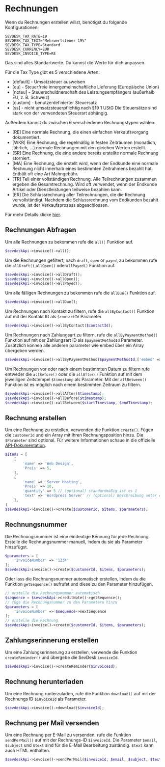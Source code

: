 # Rechnungen
Wenn du Rechnungen erstellen willst, benötigst du folgende Konfigurationen:

```dotenv
SEVDESK_TAX_RATE=19
SEVDESK_TAX_TEXT="Mehrwertsteuer 19%"
SEVDESK_TAX_TYPE=Standard
SEVDESK_CURRENCY=EUR
SEVDESK_INVOICE_TYPE=RE
```
Das sind alles Standartwerte. Du kannst die Werte für dich anpassen.

Für die Tax Type gibt es 5 verschiedene Arten:
- [default] - Umsatzsteuer ausweisen
- [eu] - Steuerfreie innergemeinschaftliche Lieferung (Europäische Union)
- [noteu] - Steuerschuldnerschaft des Leistungsempfängers (außerhalb EU, z. B. Schweiz)
- [custom] - benutzerdefinierter Steuersatz
- [ss] - nicht umsatzsteuerpflichtig nach §19 1 UStG Die Steuersätze sind stark von der verwendeten Steuerart abhängig.

Außerdem kannst du zwischen 6 verschiedenen Rechnungstypen wählen:

- [RE] Eine normale Rechnung, die einen einfachen Verkaufsvorgang dokumentiert.
- [WKR] Eine Rechnung, die regelmäßig in festen Zeiträumen (monatlich, jährlich, ...) normale Rechnungen mit den gleichen Werten erstellt.
- [SR] Eine Rechnung, die eine andere bereits erstellte normale Rechnung storniert.
- [MA] Eine Rechnung, die erstellt wird, wenn der Endkunde eine normale Rechnung nicht innerhalb eines bestimmten Zeitrahmens bezahlt hat.
  Enthält oft eine Art Mahngebühr.
- [TR] Teil einer vollständigen Rechnung. Alle Teilrechnungen zusammen ergeben die Gesamtrechnung.
  Wird oft verwendet, wenn der Endkunde Artikel oder Dienstleistungen teilweise bezahlen kann.
- [ER] Die Schlussrechnung aller Teilrechnungen, die die Rechnung vervollständigt.
  Nachdem die Schlussrechnung vom Endkunden bezahlt wurde, ist der Verkaufsprozess abgeschlossen.

Für mehr Details klicke [hier](https://api.sevdesk.de/#tag/Invoice/Types-and-status-of-invoices).

## Rechnungen Abfragen

Um alle Rechnungen zu bekommen rufe die `all()` Funktion auf.

```php
$sevdeskApi->invoice()->all();
```

Um die Rechnungen gefiltert, nach `draft`, `open` or `payed`, zu bekommen rufe die `allDraft()`,`allOpen()`
oder`allPayed()` Funktion auf.

```php
$sevdeskApi->invoice()->allDraft();
$sevdeskApi->invoice()->allOpen();
$sevdeskApi->invoice()->allPayed();
```

Um alle fälligen Rechnungen zu bekommen rufe die `allDue()` Funktion auf.

```php
$sevdeskApi->invoice()->allDue();
```

Um Rechnungen nach Kontakt zu filtern, rufe die `allByContact()` Funktion auf mit der Kontakt ID als `$contactId`
Parameter.

```php
$sevdeskApi->invoice()->allByContact($contactId);
```

Um Rechnungen nach Zahlungsart zu filtern, rufe die `allByPaymentMethod()` Funktion auf mit der Zahlungsart ID als `$paymentMethodId`
Parameter.
Zusätzlich können alle anderen parameter wie embed über ein Array übergeben werden.

```php
$sevdeskApi->invoice()->allByPaymentMethod($paymentMethodId,['embed' => 'contact']);
```

Um Rechnungen vor oder nach einem bestimmten Datum zu filtern rufe entweder die `allBefore()` oder die `allAfter()`
Funktion auf mit dem jeweiligen Zeitstempel `$timestamp` als Parameter. Mit der `allBetween()` Funktion ist es möglich 
nach einem bestimmten Zeitraum zu filtern.

```php
$sevdeskApi->invoice()->allAfter($timestamp);
$sevdeskApi->invoice()->allBefore($timestamp);
$sevdeskApi->invoice()->allBetween($startTimestamp, $endTimestamp);
```

## Rechnung erstellen

Um eine Rechnung zu erstellen, verwenden die Funktion `create()`. Fügen die `customerId` und ein Array mit Ihren
Rechnungsposition hinzu. Die `$Parameter` sind optional. Für weitere Informationen schaue in die
offizielle [API-Dokumentation](https://api.sevdesk.de/#tag/Invoice/operation/createInvoiceByFactory).

```php
$items = [
    [
        'name' => 'Web Design',
        'Preis' => 5,
    ],
    [
        'name' => 'Server Hosting',
        'Preis' => 10,
        'quantity' => 5 // (optional) standardmäßig ist es 1 
        'text' => 'Wordpress Server' // (optional) Beschreibung unter dem Namen
    ],
]
$sevdeskApi->invoice()->create($customerId, $items, $parameters);
```

## Rechnungsnummer

Die Rechnungsnummer ist eine eindeutige Kennung für jede Rechnung. Erstelle die Rechnungsnummer manuell, indem du sie als
Parameter hinzufügst.

```php
$parameters = [
    'invoiceNumber' => '1234' 
];
$sevdeskApi>invoice()->create($customerId, $items, $parameters);
```

Oder lass die Rechnungsnummer automatisch erstellen, indem du die Funktion `getSequence()` aufrufst und diese zu den
Parameter hinzufügen.

```php
// erstelle die Rechnungsnummer automatisch
$sequence = $sevdeskApi->creditNote()->getSequence();
// füge die Rechnungsnummer zu den Parametern hinzu
$parameters = [
    'invoiceNumber' => $sequence->nextSequence
];
// erstelle die Rechnung
$sevdeskApi>invoice()->create($customerId, $items, $parameters);
```

## Zahlungserinnerung erstellen

Um eine Zahlungserinnerung zu erstellen, verwende die Funktion `createReminder()` und übergebe die SevDesk `invoiceId`.

```php
$sevdeskApi->invoice()->createReminder($invoiceId);
```

## Rechnung herunterladen

Um eine Rechnung runterzuladen, rufe die Funktion `download()` auf mit der Rechnungs ID `$invoiceId` als Parameter.

```php
$sevdeskApi->invoice()->download($invoiceId);
```

## Rechnung per Mail versenden

Um eine Rechnung per E-Mail zu versenden, rufe die Funktion `sendPerMail()` auf mit der Rechnungs-ID `$invoiceId`.
Die Parameter `$email`, `$subject` und `$text` sind für die E-Mail Bearbeitung zuständig. `$text` kann auch HTML
enthalten.

```php
$sevdeskApi->invoice()->sendPerMail($invoiceId, $email, $subject, $text);
```
